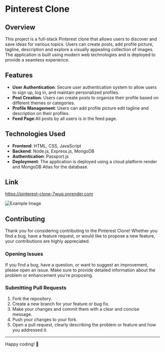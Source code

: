 # Pinterest Clone

## Overview

This project is a full-stack Pinterest clone that allows users to discover and save ideas for various topics. Users can create posts, add profile picture, tagline, description and explore a visually appealing collection of images. The application is built using modern web technologies and is deployed to provide a seamless experience.

## Features

- **User Authentication**: Secure user authentication system to allow users to sign up, log in, and maintain personalized profiles.
- **Post Creation**: Users can create posts to organize their profile based on different themes or categories.
- **Profile Management**: Users can add profile picture edit tagline and description on their profiles.
- **Feed Page**:All posts by all users is in the feed page.

## Technologies Used

- **Frontend**: HTML, CSS, JavaScript
- **Backend**: Node.js, Express.js, MongoDB
- **Authentication**: Passport.js
- **Deployment**: The application is deployed using a cloud platform render and MongoDB Atlas for the database.

## Link
https://pinterest-clone-7wuq.onrender.com

![Example Image](https://drive.google.com/file/d/1e4rdcgzlI7gIIOlQmTTkSqdYD4aqxn9I/view?usp=sharing)


## Contributing

Thank you for considering contributing to the Pinterest Clone! Whether you find a bug, have a feature request, or would like to propose a new feature, your contributions are highly appreciated.

### Opening Issues

If you find a bug, have a question, or want to suggest an improvement, please open an issue. Make sure to provide detailed information about the problem or enhancement you're proposing.

### Submitting Pull Requests

1. Fork the repository.
2. Create a new branch for your feature or bug fix.
3. Make your changes and commit them with a clear and concise message.
4. Push your changes to your fork.
5. Open a pull request, clearly describing the problem or feature and how you addressed it.

---

Happy coding! 🚀



